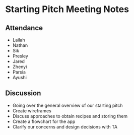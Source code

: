 # Starting Pitch Meeting Notes

## Attendance
- Lailah
- Nathan
- Sik
- Presley
- Jared
- Zhenyi
- Parsia
- Ayushi

## Discussion
- Going over the general overview of our starting pitch
- Create wireframes
- Discuss approaches to obtain recipes and storing them
- Create a flowchart for the app
- Clarify our concerns and design decisions with TA
